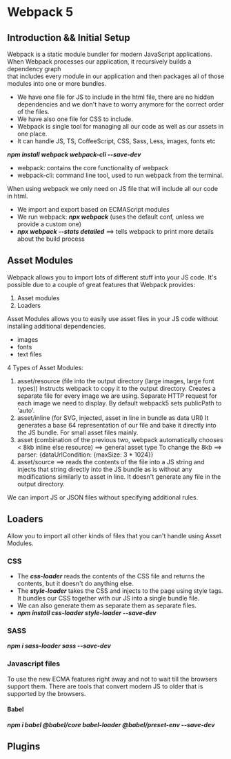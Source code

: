 # Webpack 5

## Introduction && Initial Setup

Webpack is a static module bundler for modern JavaScript applications.  
When Webpack processes our application, it recursively builds a dependency graph  
that includes every module in our application and then packages all of those  
modules into one or more bundles.

- We have one file for JS to include in the html file, there are no hidden   dependencies and we don't have to worry anymore for the correct order of the files.
- We have also one file for CSS to include.
- Webpack is single tool for managing all our code as well as our assets in one place.
- It can handle JS, TS, CoffeeScript, CSS, Sass, Less, images, fonts etc

***npm install webpack webpack-cli --save-dev***

- webpack: contains the core functionality of webpack
- webpack-cli: command line tool, used to run webpack from the terminal.

When using webpack we only need on JS file that will include all our code in html.
- We import and export based on ECMAScript modules
- We run webpack: ***npx webpack*** (uses the default conf, unless we provide a custom one)
- ***npx webpack --stats detailed*** ==> tells webpack to print more details about the build process

## Asset Modules

Webpack allows you to import lots of different stuff into your JS code.
It's possible due to a couple of great features that Webpack provides:
1. Asset modules
2. Loaders

Asset Modules allows you to easily use asset files in your JS code without
installing additional dependencies.
- images
- fonts
- text files

4 Types of Asset Modules: 
1. asset/resource (file into the output directory (large images, large font types))
   Instructs webpack to copy it to the output directory.
   Creates a separate file for every image we are using. Separate HTTP request for each image we need to display.
   By default webpack5 sets publicPath to 'auto'.
2. asset/inline (for SVG, injected, asset in line in bundle as data URI)
   It generates a base 64 representation of our file and bake it directly into the JS bundle. For small asset files mainly.
3. asset (combination of the previous two, webpack automatically chooses < 8kb inline else resource) ==> general asset type
   To change the 8kb ==> parser: {dataUrlCondition: {maxSize: 3 * 1024}}
4. asset/source ==> reads the contents of the file into a JS string and injects that string directly into the JS bundle as is without any modifications similarly to asset in line. It doesn't generate any file in the output directory.

We can import JS or JSON files without specifying additional rules.

## Loaders

Allow you to import all other kinds of files that you can't handle using Asset Modules.

### CSS

- The ***css-loader*** reads the contents of the CSS file and returns the contents, but it doesn't do anything else.
- The ***style-loader*** takes the CSS and injects to the page using style tags. It bundles our CSS together with our JS into a single bundle file.
- We can also generate them as separate them as separate files.
- ***npm install css-loader style-loader --save-dev***

### SASS

***npm i sass-loader sass --save-dev***

### Javascript files
To use the new ECMA features right away and not to wait till the browsers support them. There are tools that convert modern JS to older that is supported by the browsers.

#### Babel

***npm i babel @babel/core babel-loader @babel/preset-env --save-dev***

## Plugins